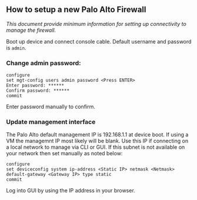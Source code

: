 ## How to setup a new Palo Alto Firewall
*This document provide minimum information for setting up connectivity to manage the firewall.*

Boot up device and connect console cable. Default username and password is `admin`.
### Change admin password:
```
configure
set mgt-config users admin password <Press ENTER>
Enter password: ******
Confirm password: ******
commit
```
Enter password manually to confirm.

### Update management interface
The Palo Alto default management IP is 192.168.1.1 at device boot. If using a VM the managemnt IP most likely will be blank. Use this IP if connecting on a local network to manage via CLI or GUI. If this subnet is not available on your network then set manually as noted below:
```
configure
set deviceconfig system ip-address <Static IP> netmask <Netmask> default-gateway <Gateway IP> type static
commit
```
Log into GUI by using the IP address in your browser.
